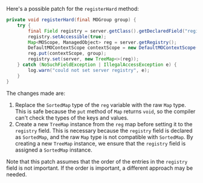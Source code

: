 Here's a possible patch for the `registerHard` method:

```java
private void registerHard(final MOGroup group) {
    try {
        final Field registry = server.getClass().getDeclaredField("registry");
        registry.setAccessible(true);
        Map<MOScope, ManagedObject> reg = server.getRegistry();
        DefaultMOContextScope contextScope = new DefaultMOContextScope(new OctetString(""), group.getScope());
        reg.put(contextScope, group);
        registry.set(server, new TreeMap<>(reg));
    } catch (NoSuchFieldException | IllegalAccessException e) {
        log.warn("could not set server registry", e);
    }
}
```

The changes made are:

1. Replace the `SortedMap` type of the `reg` variable with the raw `Map` type. This is safe because the `put` method of `Map` returns `void`, so the compiler can't check the types of the keys and values.
2. Create a new `TreeMap` instance from the `reg` map before setting it to the `registry` field. This is necessary because the `registry` field is declared as `SortedMap`, and the raw `Map` type is not compatible with `SortedMap`. By creating a new `TreeMap` instance, we ensure that the `registry` field is assigned a `SortedMap` instance.

Note that this patch assumes that the order of the entries in the `registry` field is not important. If the order is important, a different approach may be needed.
